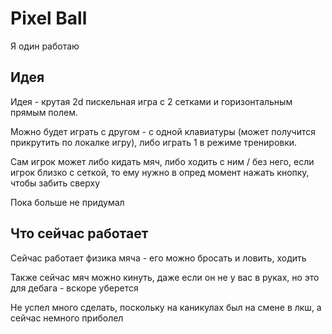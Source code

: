 # Pixel Ball

Я один работаю

## Идея

Идея - крутая 2d пискельная игра с 2 сетками и горизонтальным прямым полем.

Можно будет играть с другом - с одной клавиатуры (может получится прикрутить по локалке игру),
либо играть 1 в режиме тренировки.

Сам игрок может либо кидать мяч, либо ходить с ним / без него, если игрок близко с сеткой, 
то ему нужно в опред момент нажать кнопку, чтобы забить сверху

Пока больше не придумал

## Что сейчас работает

Сейчас работает физика мяча - его можно бросать и ловить, ходить

Также сейчас мяч можно кинуть, даже если он не у вас в руках, но это для дебага - вскоре уберется

Не успел много сделать, поскольку на каникулах был на смене в лкш, а сейчас немного приболел

